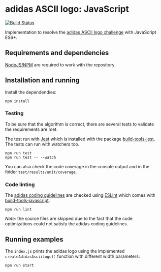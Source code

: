 # adidas ASCII logo: JavaScript

[![Build Status](https://travis-ci.org/alexpsi/coding-challenges.svg?branch=master)](https://travis-ci.org/alexpsi/coding-challenges)

Implementation to resolve the [adidas ASCII logo challenge][adidas-ascii-logo] with JavaScript ES6+.

## Requirements and dependencies

[NodeJS/NPM][nodejs] are required to work with the repository.

## Installation and running

Install the dependendies:

```
npm install
```

### Testing

To be sure that the algorithm is correct, there are several tests to validate the requirements are met.

The test run with [Jest][jest] which is installed with the package [build-tools-jest][build-tools-jest]. The tests can run with watchers too.

```
npm run test
npm run test -- --watch
```

You can also check the code coverage in the console output and in the folder `test/results/unit/coverage`.

### Code linting

The [adidas coding guidelines][coding-guidelines] are checked using [ESLint][eslint] which comes with [build-tools-javascript][build-tools-javascript].

```
npm run lint
```

_Note:_ the source files are skipped due to the fact that the code optimizations could not satisfy the adidas coding guidelines.

## Running examples

The `index.js` prints the adidas logo using the implemented `createAdidasAsciiLogo()` function with different width parameters:

```
npm run start
```

[adidas-ascii-logo]: ../README.md
[build-tools-javascript]: https://www.npmjs.com/package/build-tools-javascript
[build-tools-jest]: https://www.npmjs.com/package/build-tools-jest
[coding-guidelines]: https://github.com/adidas/adidas-contribution-guidelines/wiki/JavaScript-coding-guidelines
[eslint]: https://eslint.org/
[jest]: https://jestjs.io/en/
[nodejs]: https://nodejs.org/
